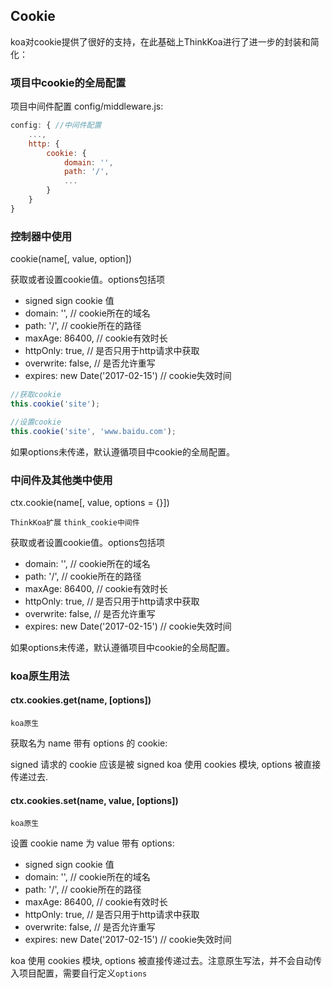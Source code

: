 ## Cookie

koa对cookie提供了很好的支持，在此基础上ThinkKoa进行了进一步的封装和简化：

### 项目中cookie的全局配置

项目中间件配置 config/middleware.js:

```js
config: { //中间件配置
    ...,
    http: {
        cookie: {
            domain: '',
            path: '/',
            ...
        }
    }
}
```

### 控制器中使用

cookie(name[, value, option])

获取或者设置cookie值。options包括项

* signed sign cookie 值
* domain: '',  // cookie所在的域名
* path: '/',       // cookie所在的路径
* maxAge: 86400, // cookie有效时长
* httpOnly: true,  // 是否只用于http请求中获取
* overwrite: false,  // 是否允许重写
* expires: new Date('2017-02-15')  // cookie失效时间

```js
//获取cookie
this.cookie('site');

//设置cookie
this.cookie('site', 'www.baidu.com');
```

如果options未传递，默认遵循项目中cookie的全局配置。

### 中间件及其他类中使用

ctx.cookie(name[, value, options = {}])

`ThinkKoa扩展` `think_cookie中间件`

获取或者设置cookie值。options包括项

* domain: '',  // cookie所在的域名
* path: '/',       // cookie所在的路径
* maxAge: 86400, // cookie有效时长
* httpOnly: true,  // 是否只用于http请求中获取
* overwrite: false,  // 是否允许重写
* expires: new Date('2017-02-15')  // cookie失效时间

如果options未传递，默认遵循项目中cookie的全局配置。

### koa原生用法

#### ctx.cookies.get(name, [options])

`koa原生`

获取名为 name 带有 options 的 cookie:

signed 请求的 cookie 应该是被 signed
koa 使用 cookies 模块, options 被直接传递过去.

#### ctx.cookies.set(name, value, [options])

`koa原生`

设置 cookie name 为 value 带有 options:

* signed sign cookie 值
* domain: '',  // cookie所在的域名
* path: '/',       // cookie所在的路径
* maxAge: 86400, // cookie有效时长
* httpOnly: true,  // 是否只用于http请求中获取
* overwrite: false,  // 是否允许重写
* expires: new Date('2017-02-15')  // cookie失效时间

koa 使用 cookies 模块, options 被直接传递过去。注意原生写法，并不会自动传入项目配置，需要自行定义`options`